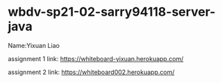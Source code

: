# wbdv-sp21-02-sarry94118-server-java

Name:Yixuan Liao

assignment 1 link: https://whiteboard-yixuan.herokuapp.com/

assignment 2 link: https://whiteboard002.herokuapp.com/
